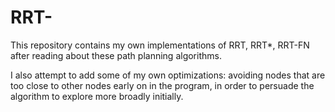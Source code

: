 # RRT-

This repository contains my own implementations of RRT, RRT*, RRT-FN after reading about these path planning algorithms.

I also attempt to add some of my own optimizations: avoiding nodes that are too close to other nodes early on in the program, in order to persuade the algorithm to explore more broadly initially.
